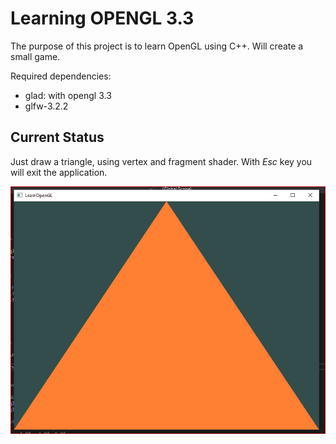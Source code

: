 # Learning OPENGL 3.3

The purpose of this project is to learn OpenGL using C++. Will create a small game.

Required dependencies:

* glad: with opengl 3.3
* glfw-3.2.2

## Current Status

Just draw a triangle, using vertex and fragment shader.
With *Esc* key you will exit the application.

![triangle with shaders](images/triangle1.PNG)